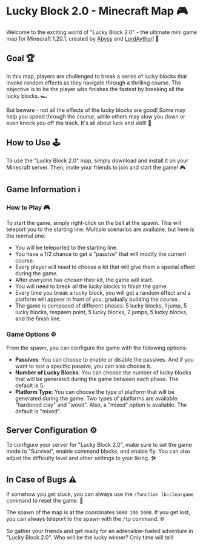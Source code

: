 # Lucky Block 2.0 - Minecraft Map 🎮 

Welcome to the exciting world of "Lucky Block 2.0" - the ultimate mini game map for Minecraft 1.20.1, created by [Abyss](https://github.com/adrien-syrotnik) and [LordAythur](https://github.com/LordAythur)! 🎉

## Goal 🏆

In this map, players are challenged to break a series of lucky blocks that invoke random effects as they navigate through a thrilling course. The objective is to be the player who finishes the fastest by breaking all the lucky blocks. 🏎️

But beware - not all the effects of the lucky blocks are good! Some may help you speed through the course, while others may slow you down or even knock you off the track. It's all about luck and skill! 🤞

## How to Use 🕹️

To use the "Lucky Block 2.0" map, simply download and install it on your Minecraft server. Then, invite your friends to join and start the game! 🎮

## Game Information ℹ️

### How to Play 🎮

To start the game, simply right-click on the bell at the spawn. This will teleport you to the starting line. Multiple scenarios are available, but here is the normal one:

- You will be teleported to the starting line.
- You have a 1/2 chance to get a "passive" that will modify the current course.
- Every player will need to choose a kit that will give them a special effect during the game.
- After everyone has chosen their kit, the game will start.
- You will need to break all the lucky blocks to finish the game.
- Every time you break a lucky block, you will get a random effect and a platform will appear in front of you, gradually building the course.
- The game is composed of different phases: 5 lucky blocks, 1 jump, 5 lucky blocks, respawn point, 5 lucky blocks, 2 jumps, 5 lucky blocks, and the finish line.

### Game Options ⚙️

From the spawn, you can configure the game with the following options:

- **Passives**: You can choose to enable or disable the passives. And if you want to test a specific passive, you can also choose it.
- **Number of Lucky Blocks**: You can choose the number of lucky blocks that will be generated during the game between each phase. The default is 5.
- **Platform Type**: You can choose the type of platform that will be generated during the game. Two types of platforms are available: "hardened clay" and "wood". Also, a "mixed" option is available. The default is "mixed".

## Server Configuration ⚙️

To configure your server for "Lucky Block 2.0", make sure to set the game mode to "Survival", enable command blocks, and enable fly. You can also adjust the difficulty level and other settings to your liking. 🛠️

## In Case of Bugs ⚠️

If somehow you get stuck, you can always use the `/function lb:cleargame` command to reset the game. 🔄

The spawn of the map is at the coordinates `5000 100 5000`. If you get lost, you can always teleport to the spawn with the `/tp` command. 🌐

So gather your friends and get ready for an adrenaline-fueled adventure in "Lucky Block 2.0". Who will be the lucky winner? Only time will tell!